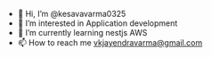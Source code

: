 - 👋 Hi, I’m @kesavavarma0325
- 👀 I’m interested in Application development
- 🌱 I’m currently learning nestjs AWS
- 📫 How to reach me vkjayendravarma@gmail.com

<!---
kesavavarma0325/kesavavarma0325 is a ✨ special ✨ repository because its `README.md` (this file) appears on your GitHub profile.
You can click the Preview link to take a look at your changes.
--->

